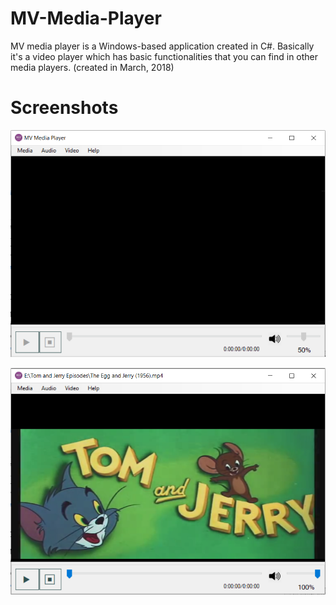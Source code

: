 # MV-Media-Player
MV media player is a Windows-based application created in C#. Basically it's a video player which has basic functionalities that you can find in other media players. (created in March, 2018)
# Screenshots
![](screenshots/mv-1.PNG)

![](screenshots/mv-2.PNG)
